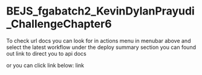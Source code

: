 # BEJS_fgabatch2_KevinDylanPrayudi_ChallengeChapter6
To check url docs you can look for in actions menu in menubar above and select the latest workflow under the deploy summary section you can found out link to direct you to api docs

or you can click link below:
link
